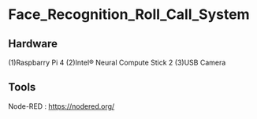 # Face_Recognition_Roll_Call_System

## Hardware
(1)Raspbarry Pi 4  (2)Intel® Neural Compute Stick 2  (3)USB Camera

## Tools
Node-RED : https://nodered.org/
